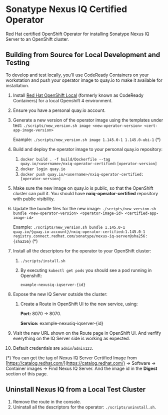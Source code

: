 # Sonatype Nexus IQ Certified Operator
Red Hat certified OpenShift Operator for installing Sonatype Nexus IQ Server
to an OpenShift cluster.

## Building from Source for Local Development and Testing

To develop and test locally, you'll use CodeReady Containers on your workstation
and push your operator image to quay.io to make it available for installation.

1. Install [Red Hat OpenShift Local](https://developers.redhat.com/products/codeready-containers/overview) (formerly known as CodeReady Containers)
   for a local Openshift 4 environment.
2. Ensure you have a personal quay.io account.
3. Generate a new version of the operator image using the templates under test:
   `./scripts/new_version.sh image <new-operator-version> <cert-app-image-version>`
   
   Example: `./scripts/new_version.sh image 1.145.0-1 1.145.0-ubi-1` (*)
4. Build and deploy the operator image to your personal quay.io repository:
   1. `docker build . -f build/Dockerfile --tag quay.io/<username>/nxiq-operator-certified:[operator-version]`
   2. `docker login quay.io`
   3. `docker push quay.io/<username>/nxiq-operator-certified:[operator-version]`
5. Make sure the new image on quay.io is public, so that the OpenShift
   cluster can pull it. You should have **nxiq-operator-certified** repository with public visibility.
6. Update the bundle files for the new image:
   `./scripts/new_version.sh bundle <new-operator-version> <operator-image-id> <certified-app-image-id>`
   
   Example: `./scripts/new_version.sh bundle 1.145.0-1 quay.io/{quay.io-account}/nxiq-operator-certified:1.145.0-1 registry.connect.redhat.com/sonatype/nexus-iq-server@sha256:{sha256}` (*)
7. Install all the descriptors for the operator to your OpenShift cluster:
   1. `./scripts/install.sh`
   2. By executing `kubectl get pods` you should see a pod running in Openshift:

		`example-nexusiq-iqserver-{id}`
8. Expose the new IQ Server outside the cluster: 
   1. Create a Route in OpenShift UI to the new service, using:
      
      **Port:** 8070 → 8070.

      **Service:** example-nexusiq-iqserver-{id}
9. Visit the new URL shown on the Route page in OpenShift UI. And verfify everything on the IQ Server side is working as expected.
10. Default credentials are `admin`/`admin123`.

(*) You can get the tag of Nexus IQ Server Certified Image from [https://catalog.redhat.com/](https://catalog.redhat.com/) → Software → Container images → Find Nexus IQ Server. And the image id in the **Digest** section of this page.
  
## Uninstall Nexus IQ from a Local Test Cluster

1. Remove the route in the console.
2. Uninstall all the descriptors for the operator: `./scripts/uninstall.sh`.

